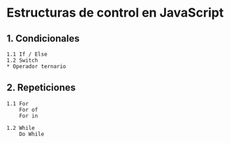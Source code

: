 # Estructuras de control en JavaScript

## 1. Condicionales
	1.1 If / Else
	1.2 Switch
	* Operador ternario


## 2. Repeticiones
	1.1 For 
	    For of
	    For in

	1.2 While
	    Do While
